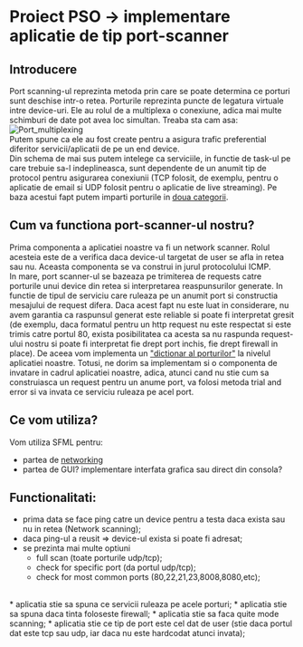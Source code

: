 # Proiect PSO -> implementare aplicatie de tip port-scanner

## Introducere
Port scanning-ul reprezinta metoda prin care se poate determina ce porturi sunt deschise intr-o retea.
Porturile reprezinta puncte de legatura virtuale intre device-uri. Ele au rolul de a multiplexa o conexiune, adica mai multe schimburi de date pot avea loc simultan.
Treaba sta cam asa: <br/>![Port_multiplexing](http://www.comefunziona.net/img/fig4.jpg)<br/>
Putem spune ca ele au fost create pentru a asigura trafic preferential diferitor servicii/aplicatii de pe un end device.<br/>
Din schema de mai sus putem intelege ca serviciile, in functie de task-ul pe care trebuie sa-l indeplineasca, sunt dependente de un anumit tip de protocol pentru asigurarea conexiunii (TCP folosit, de exemplu, pentru o aplicatie de email si UDP folosit pentru o aplicatie de live streaming). Pe baza acestui fapt putem imparti porturile in [doua categorii](https://en.wikipedia.org/wiki/List_of_TCP_and_UDP_port_numbers).

## Cum va functiona port-scanner-ul nostru?
Prima componenta a aplicatiei noastre va fi un network scanner. Rolul acesteia este de a verifica daca device-ul targetat de user se afla in retea sau nu. Aceasta componenta se va construi in jurul protocolului ICMP.<br/>
In mare, port scanner-ul se bazeaza pe trimiterea de requests catre porturile unui device din retea si interpretarea reaspunsurilor generate. In functie de tipul de serviciu care ruleaza pe un anumit port si constructia mesajului de request difera. Daca acest fapt nu este luat in considerare, nu avem garantia ca raspunsul generat este reliable si poate fi interpretat gresit (de exemplu, daca formatul pentru un http request nu este respectat si este trimis catre portul 80, exista posibilitatea ca acesta sa nu raspunda request-ului nostru si poate fi interpretat fie drept port inchis, fie drept firewall in place). De aceea vom implementa un ["dictionar al porturilor"](https://en.wikipedia.org/wiki/List_of_TCP_and_UDP_port_numbers) la nivelul aplicatiei noastre. Totusi, ne dorim sa implementam si o componenta de invatare in cadrul aplicatiei noastre, adica, atunci cand nu stie cum sa construiasca un request pentru un anume port, va folosi metoda trial and error si va invata ce serviciu ruleaza pe acel port.<br/> 

## Ce vom utiliza?
Vom utiliza SFML pentru:
* partea de [networking](https://www.sfml-dev.org/documentation/2.5.1/group__network.php)
* partea de GUI?
implementare interfata grafica sau direct din consola? 

## Functionalitati:
* prima data se face ping catre un device pentru a testa daca exista sau nu in retea (Network scanning);
* daca ping-ul a reusit => device-ul exista si poate fi adresat;
* se prezinta mai multe optiuni
  *	full scan (toate porturile udp/tcp);
  *	check for specific port (da portul udp/tcp);
  *	check for most common ports (80,22,21,23,8008,8080,etc);
<br/> 
* aplicatia stie sa spuna ce servicii ruleaza pe acele porturi;
* aplicatia stie sa spuna daca tinta foloseste firewall;
* aplicatia stie sa faca quite mode scanning;	
* aplicatia stie ce tip de port este cel dat de user (stie daca portul dat este tcp sau udp, iar daca nu este hardcodat atunci invata);
